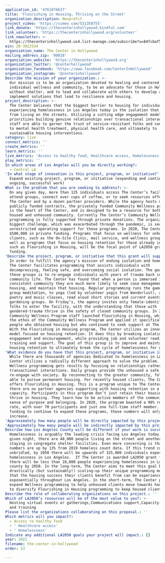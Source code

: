 ```yaml
---
application_id: '4761876637'
title: 'Flourishing in Housing, Thriving on the Street'
organization_description: Nonprofit
project_video: 'https://vimeo.com/531358755'
link_donate: 'https://thecenterinhollywood.kindful.com'
link_volunteer: 'https://thecenterinhollywood.org/volunteer'
link_newsletter: >-
  https://thecenterinhollywood.us4.list-manage.com/subscribe?u=84fcbaf559bb5c3ed731afdcc&id=8e9b8fa26f
ein: 20-3022534
organization_name: The Center in Hollywood
mailing_address_zip: '90028'
organization_website: 'https://thecenterinhollywood.org'
organization_twitter: '@centerhollywood'
organization_facebook: 'https://www.facebook.com/CenterInHollywood'
organization_instagram: '@centerinhollywood'
Describe the mission of your organization.: >-
  Our mission is to be an organization devoted to healing and centered on
  individual wellness and community, to be an advocate for those in Hollywood
  without shelter, and to lead and collaborate with others to develop and
  implement solutions that lead to resilience and housing.
project_description: >-
  The Center believes that the biggest barrier to housing for individuals
  experiencing homelessness in Los Angeles today is the isolation that comes
  from living on the streets. Utilizing a cutting edge engagement model that
  prioritizes building genuine relationships over transactional interactions,
  staff are able to garner the trust of service-resistant folks and connect them
  to mental health treatment, physical health care, and ultimately to
  sustainable housing interventions.
category: live
connect_metrics: ''
create_metrics: ''
learn_metrics: ''
live_metrics: 'Access to healthy food, Healthcare access, Homelessness'
play_metrics: ''
In which areas of Los Angeles will you be directly working?:
  - Central LA
'In what stage of innovation is this project, program, or initiative?': >-
  Expand existing project, program, or initiative (expanding and continuing
  ongoing, successful work)
What is the problem that you are seeking to address?: >-
  On any given day, more than 125 individuals access The Center’s facility to
  attend groups, connect over cups of coffee, or to seek resources offered by
  The Center and by a dozen partner providers. While the agency hosts multiple
  publicly funded contracts, the privately funded Community Wellness programming
  is the heart of The Center, and is designed to be a resource for both the
  housed and unhoused community. Currently The Center’s Community Wellness
  programming is fully supported through private donations. The organization's
  biggest challenge, which was exacerbated through the pandemic, is securing
  unrestricted operating support for these programs. In 2020, The Center lost
  $500,000 in private funding. Programs that focus on wellness for unhoused
  clients, such as the On-Site Clinic, mail service, and wellness groups, as
  well as programs that focus on housing retention for those already in housing,
  such as Flourishing in Housing, will be the focal point of LA2050 grant
  funding.
'Describe the project, program, or initiative that this grant will support to address the problem identified.': >-
  In order to fulfill the agency's mission of ending isolation and homelessness,
  The Center facilitates programming that assists individuals with
  decompressing, feeling safe, and overcoming social isolation. The goal of
  these groups is to re-engage individuals with years of trauma back into
  community life. The Center has found that when a person is immersed in safe,
  consistent community they are much more likely to seek case management, obtain
  housing, and maintain that housing. Regular programming runs the gamut from
  group meditation, to yoga (led by volunteer yogis from Wanderlust), art,
  poetry and music classes, read aloud short stories and current events, and
  gardening groups. On Friday’s, the agency invites only female-identifying
  folks to enter the facility, with the understanding that those with
  gendered-trauma thrive in the safety of closed community groups. In 2017, the
  Community Wellness Program staff launched Flourishing in Housing, which took
  the ethos of the Community Wellness Program and applied it specifically to
  people who obtained housing but who continued to seek support at The Center.
  With the Flourishing in Housing program, The Center utilizes an innovative
  model focused on housing retention. It does this by breaking isolation through
  engagement and encouragement, while providing job and volunteer readiness
  training and support. The goal of this group is to improve and maintain
  housing retention to ultimately break the cycle of homelessness for good.
'What evidence do you have that this project, program, or initiative is or will be successful, and how will you define and measure success?': >-
  While there are thousands of agencies dedicated to homelessness in LA, The
  Center utilizes a radically different approach to solve the problem. Community
  Wellness programming gets results by focusing on relationships rather than
  transactional interactions. Daily groups provide the unhoused a safe place to
  re-engage with society. By reconnecting to the greater community, folks are
  able to pursue permanent housing. For recently housed clients, The Center
  offers Flourishing in Housing. This is a program unique to The Center, as
  there are no partner agencies supporting with housing retention in a similar
  capacity. Participants in this program don’t just retain their housing; they
  thrive in housing. They learn how to be active members of the community with a
  sense of purpose and belonging. In 2020, the program boasted a 90% retention
  rate, with over 70 participants and just one full-time staff member. With
  funding to continue to expand these programs, these numbers will only
  increase.
'Approximately how many people will be directly impacted by this project, program, or initiative?': '1000'
'Approximately how many people will be indirectly impacted by this project, program, or initiative?': '3628744'
Describe how Los Angeles County will be different if your work is successful.: >-
  Homelessness is arguably the leading crisis facing Los Angeles today. On any
  given night, there are 48,000 people living on the street and another 18,000
  staying in congregate shelter facilities. Even more concerning is that these
  numbers are up by 13% from 2019 homeless count data. If this trend continues
  unbridled, by 2050 there will be upwards of 325,000 individuals experiencing
  homelessness in Los Angeles.  If The Center is awarded LA2050 grant funding,
  there will be less than 10,000 people experiencing homelessness in Los Angeles
  county by 2050. In the long-term, The Center aims to meet this goal by
  drastically (but sustainably!) scaling-up their unique programming model so
  that the housing success their clients benefit from can be experienced
  exponentially throughout Los Angeles. In the short-term, The Center plans to
  expand Wellness programming to help unhoused clients move towards housing, and
  to diversify Flourishing in Housing programming to keep housed clients housed.
Describe the role of collaborating organizations on this project.: ''
Which of LA2050’s resources will be of the most value to you?: >-
  Hosting virtual events or gatherings,Communications support,Capacity-building
  and training
Please list the organizations collaborating on this proposal.: ''
Which metrics will you impact?:
  - Access to healthy food
  - ' Healthcare access'
  - ' Homelessness'
Indicate any additional LA2050 goals your project will impact.: []
year: 2021
filename: the-center-in-hollywood
order: 53

---
```

